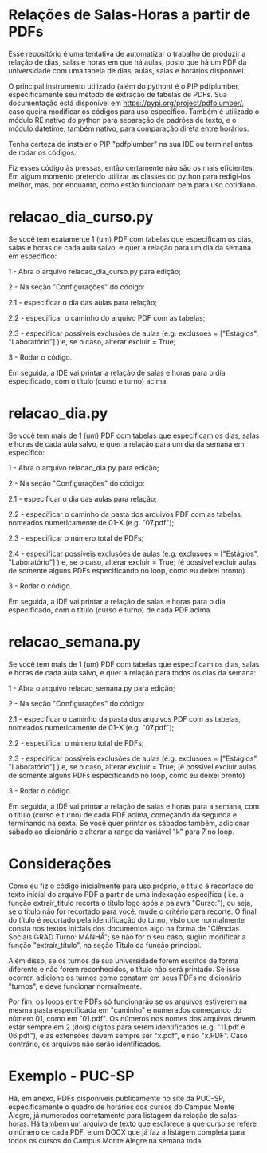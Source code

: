 # Relações de Salas-Horas a partir de PDFs
Esse repositório é uma tentativa de automatizar o trabalho de produzir a relação de dias, salas e horas em que há aulas, posto que há um PDF da universidade com uma tabela de dias, aulas, salas e horários disponível.

O principal instrumento utilizado (além do python) é o PIP pdfplumber, especificamente seu método de extração de tabelas de PDFs. Sua documentação está disponível em https://pypi.org/project/pdfplumber/, caso queira modificar os códigos para uso específico. Também é utilizado o módulo RE nativo do python para separação de padrões de texto, e o módulo datetime, também nativo, para comparação direta entre horários.

Tenha certeza de instalar o PIP "pdfplumber" na sua IDE ou terminal antes de rodar os códigos.

Fiz esses código às pressas, então certamente não são os mais eficientes. Em algum momento pretendo utilizar as classes do python para redigí-los melhor, mas, por enquanto, como estão funcionam bem para uso cotidiano.


# relacao_dia_curso.py
Se você tem exatamente 1 (um) PDF com tabelas que especificam os dias, salas e horas de cada aula salvo, e quer a relação para um dia da semana em específico:

1 - Abra o arquivo relacao_dia_curso.py para edição;

2 - Na seção "Configurações" do código:

2.1 - especificar o dia das aulas para relação;

2.2 - especificar o caminho do arquivo PDF com as tabelas;

2.3 - especificar possíveis exclusões de aulas (e.g. exclusoes = ["Estágios", "Laboratório"] ) e, se o caso, alterar excluir = True;

3 - Rodar o código.

Em seguida, a IDE vai printar a relação de salas e horas para o dia especificado, com o título (curso e turno) acima.


# relacao_dia.py
Se você tem mais de 1 (um) PDF com tabelas que especificam os dias, salas e horas de cada aula salvo, e quer a relação para um dia da semana em específico:

1 - Abra o arquivo relacao_dia.py para edição;

2 - Na seção "Configurações" do código:

2.1 - especificar o dia das aulas para relação;

2.2 - especificar o caminho da pasta dos arquivos PDF com as tabelas, nomeados numericamente de 01-X (e.g. "07.pdf");

2.3 - especificar o número total de PDFs;

2.4 - especificar possíveis exclusões de aulas (e.g. exclusoes = ["Estágios", "Laboratório"] ) e, se o caso, alterar excluir = True;
(é possível excluir aulas de somente alguns PDFs especificando no loop, como eu deixei pronto)

3 - Rodar o código.

Em seguida, a IDE vai printar a relação de salas e horas para o dia especificado, com o título (curso e turno) de cada PDF acima.


# relacao_semana.py
Se você tem mais de 1 (um) PDF com tabelas que especificam os dias, salas e horas de cada aula salvo, e quer a relação para todos os dias da semana:

1 - Abra o arquivo relacao_semana.py para edição;

2 - Na seção "Configurações" do código:

2.1 - especificar o caminho da pasta dos arquivos PDF com as tabelas, nomeados numericamente de 01-X (e.g. "07.pdf");

2.2 - especificar o número total de PDFs;

2.3 - especificar possíveis exclusões de aulas (e.g. exclusoes = ["Estágios", "Laboratório"] ) e, se o caso, alterar excluir = True;
(é possível excluir aulas de somente alguns PDFs especificando no loop, como eu deixei pronto)

3 - Rodar o código.

Em seguida, a IDE vai printar a relação de salas e horas para a semana, com o título (curso e turno) de cada PDF acima, começando da segunda e terminando na sexta. Se você quer printar os sábados também, adicionar sábado ao dicionário e alterar a range da variável "k" para 7 no loop.

# Considerações

Como eu fiz o código inicialmente para uso próprio, o título é recortado do texto inicial do arquivo PDF a partir de uma indexação específica ( i.e. a função extrair_titulo recorta o título logo após a palavra "Curso:"), ou seja, se o título não for recortado para você, mude o critério para recorte. O final do título é recortado pela identificação do turno, visto que normalmente consta nos textos iniciais dos documentos algo na forma de "Ciências Sociais GRAD Turno: MANHÃ"; se não for o seu caso, sugiro modificar a função "extrair_título", na seção Título da função principal.

Além disso, se os turnos de sua universidade forem escritos de forma diferente e não forem reconhecidos, o título não será printado. Se isso ocorrer, adicione os turnos como constam em seus PDFs no dicionário "turnos", e deve funcionar normalmente.

Por fim, os loops entre PDFs só funcionarão se os arquivos estiverem na mesma pasta especificada em "caminho" e numerados começando do número 01, como em "01.pdf". Os números nos nomes dos arquivos devem estar sempre em 2 (dois) dígitos para serem identificados (e.g. "11.pdf e 06.pdf"), e as extensões devem sempre ser "x.pdf", e não "x.PDF". Caso contrário, os arquivos não serão identificados.

# Exemplo - PUC-SP

Há, em anexo, PDFs disponíveis publicamente no site da PUC-SP, especificamente o quadro de horários dos cursos do Campus Monte Alegre, já numerados corretamente para listagem da relação de salas-horas. Há também um arquivo de texto que esclarece a que curso se refere o número de cada PDF, e um DOCX que já faz a listagem completa para todos os cursos do Campus Monte Alegre na semana toda.
